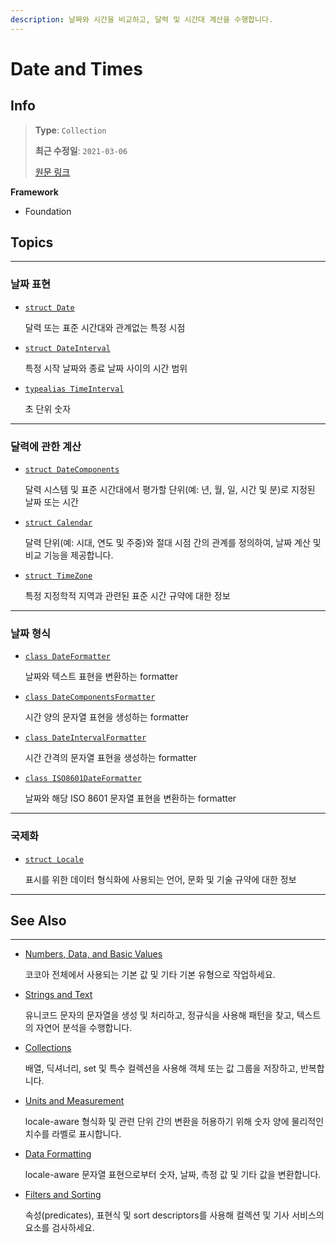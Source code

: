 ```yaml
---
description: 날짜와 시간을 비교하고, 달력 및 시간대 계산을 수행합니다.
---
```


# Date and Times

## Info
> **Type**: `Collection`
>
> **최근 수정일**: `2021-03-06`
>
> [원문 링크](https://developer.apple.com/documentation/foundation/dates_and_times)

**Framework**

- Foundation

## Topics

---

### 날짜 표현

- [`struct Date`](Date.md)

  달력 또는 표준 시간대와 관계없는 특정 시점

- [`struct DateInterval`](https://developer.apple.com/documentation/foundation/dateinterval)

  특정 시작 날짜와 종료 날짜 사이의 시간 범위

- [`typealias TimeInterval`](https://developer.apple.com/documentation/foundation/timeinterval)

  초 단위 숫자

---

### 달력에 관한 계산

- [`struct DateComponents`](https://developer.apple.com/documentation/foundation/datecomponents)

  달력 시스템 및 표준 시간대에서 평가할 단위(예: 년, 월, 일, 시간 및 분)로 지정된 날짜 또는 시간

- [`struct Calendar`](https://developer.apple.com/documentation/foundation/calendar)

  달력 단위(예: 시대, 연도 및 주중)와 절대 시점 간의 관계를 정의하여, 날짜 계산 및 비교 기능을 제공합니다.

- [`struct TimeZone`](https://developer.apple.com/documentation/foundation/timezone)

  특정 지정학적 지역과 관련된 표준 시간 규약에 대한 정보

---

### 날짜 형식

- [`class DateFormatter`](https://developer.apple.com/documentation/foundation/dateformatter)

  날짜와 텍스트 표현을 변환하는 formatter

- [`class DateComponentsFormatter`](https://developer.apple.com/documentation/foundation/datecomponentsformatter)

  시간 양의 문자열 표현을 생성하는 formatter

- [`class DateIntervalFormatter`](https://developer.apple.com/documentation/foundation/dateintervalformatter)

  시간 간격의 문자열 표현을 생성하는 formatter

- [`class ISO8601DateFormatter`](https://developer.apple.com/documentation/foundation/iso8601dateformatter)

  날짜와 해당 ISO 8601 문자열 표현을 변환하는 formatter

---

### 국제화

- [`struct Locale`](https://developer.apple.com/documentation/foundation/locale)

  표시를 위한 데이터 형식화에 사용되는 언어, 문화 및 기술 규약에 대한 정보

---

## See Also

---

- [Numbers, Data, and Basic Values](https://developer.apple.com/documentation/foundation/numbers_data_and_basic_values)

  코코아 전체에서 사용되는 기본 값 및 기타 기본 유형으로 작업하세요.

- [Strings and Text](https://developer.apple.com/documentation/foundation/strings_and_text)

  유니코드 문자의 문자열을 생성 및 처리하고, 정규식을 사용해 패턴을 찾고, 텍스트의 자연어 분석을 수행합니다.

- [Collections](https://developer.apple.com/documentation/foundation/collections)

  배열, 딕셔너리, set 및 특수 컬렉션을 사용해 객체 또는 값 그룹을 저장하고, 반복합니다.

- [Units and Measurement](https://developer.apple.com/documentation/foundation/units_and_measurement)

  locale-aware 형식화 및 관련 단위 간의 변환을 허용하기 위해 숫자 양에 물리적인 치수를 라벨로 표시합니다.

- [Data Formatting](https://developer.apple.com/documentation/foundation/data_formatting)

  locale-aware 문자열 표현으로부터 숫자, 날짜, 측정 값 및 기타 값을 변환합니다.

- [Filters and Sorting](https://developer.apple.com/documentation/foundation/filters_and_sorting)

  속성(predicates), 표현식 및 sort descriptors를 사용해 컬렉션 및 기사 서비스의 요소를 검사하세요.

